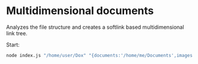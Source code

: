 # Multidimensional documents

Analyzes the file structure and creates a softlink based multidimensional link tree.

Start:
```bash
node index.js "/home/user/Dox" "{documents:'/home/me/Documents',images:'/home/me/Pictures',videos: '/home/me/Videos'}"
```
